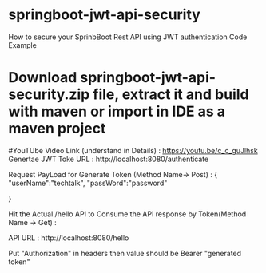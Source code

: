 # springboot-jwt-api-security
How to secure your SprinbBoot Rest API using JWT authentication Code Example

# Download springboot-jwt-api-security.zip file, extract it and build with maven or import in IDE as a maven project

#YouTUbe Video Link (understand in Details) : https://youtu.be/c_c_guJlhsk
Genertae JWT Toke URL : http://localhost:8080/authenticate


Request PayLoad for Generate Token (Method Name-> Post) : 
{
	"userName":"techtalk",
	"passWord":"password"
	
}

Hit the Actual /hello API to Consume the API response by Token(Method Name -> Get) :

API URL : http://localhost:8080/hello

Put "Authorization" in headers then value should be Bearer "generated token"
